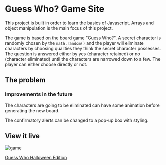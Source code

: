 # Guess Who? Game Site

This project is built in order to learn the basics of Javascript. Arrays and object manipulation is the main focus of this project.

The game is based on the board game "Guess Who?". A secret character is randomly chosen by the `math.random()` and the player will eliminate characters by choosing qualities they think the secret character possesses. The question is answered either by yes (character retained) or no (character eliminated) until the characters are narrowed down to a few. The player can either choose directly or not.

## The problem

### Improvements in the future

The characters are going to be eliminated can have some animation before generating the new board.

The confirmatory alerts can be changed to a pop-up box with styling.

## View it live

![game](images/game.png)

[Guess Who Halloween Edition](https://angry-rosalind-754d79.netlify.app)
